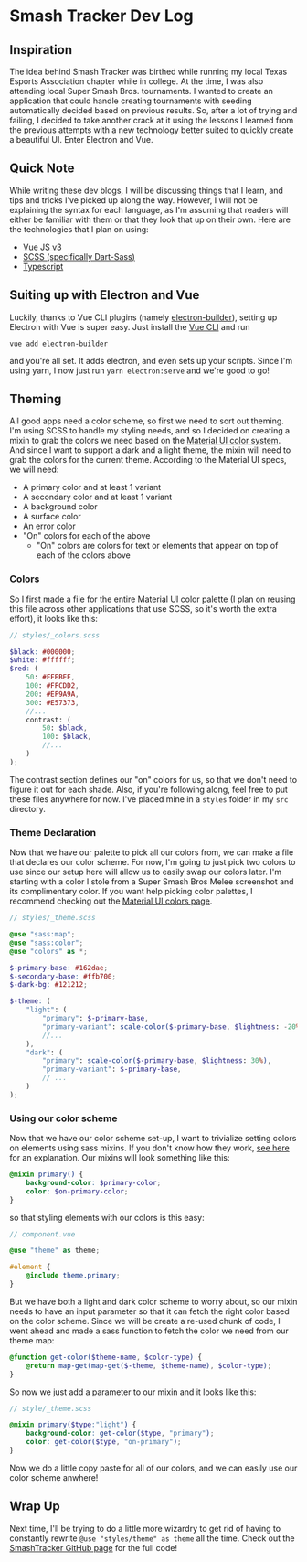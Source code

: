 # Smash Tracker Dev Log

## Inspiration
The idea behind Smash Tracker was birthed while running my local Texas Esports Association chapter while in college. At the time, I was also attending local Super Smash Bros. tournaments. I wanted to create an application that could handle creating tournaments with seeding automatically decided based on previous results. So, after a lot of trying and failing, I decided to take another crack at it using the lessons I learned from the previous attempts with a new technology better suited to quickly create a beautiful UI. Enter Electron and Vue.

## Quick Note
While writing these dev blogs, I will be discussing things that I learn, and tips and tricks I've picked up along the way. However, I will not be explaining the syntax for each language, as I'm assuming that readers will either be familiar with them or that they look that up on their own. Here are the technologies that I plan on using:

* [Vue JS v3](https://v3.vuejs.org/)
* [SCSS (specifically Dart-Sass)](https://sass-lang.com/documentation)
* [Typescript](https://www.typescriptlang.org/)

## Suiting up with Electron and Vue
Luckily, thanks to Vue CLI plugins (namely [electron-builder](https://github.com/nklayman/vue-cli-plugin-electron-builder)), setting up Electron with Vue is super easy. Just install the [Vue CLI](https://cli.vuejs.org/) and run
```
vue add electron-builder
```
and you're all set. It adds electron, and even sets up your scripts. Since I'm using yarn, I now just run `yarn electron:serve` and we're good to go!

## Theming
All good apps need a color scheme, so first we need to sort out theming. I'm using SCSS to handle my styling needs, and so I decided on creating a mixin to grab the colors we need based on the [Material UI color system](https://material.io/design/color/the-color-system.html#color-theme-creation). And since I want to support a dark and a light theme, the mixin will need to grab the colors for the current theme. According to the Material UI specs, we will need:

* A primary color and at least 1 variant
* A secondary color and at least 1 variant
* A background color
* A surface color
* An error color
* "On" colors for each of the above
    * "On" colors are colors for text or elements that appear on top of each of the colors above

### Colors
So I first made a file for the entire Material UI color palette (I plan on reusing this file across other applications that use SCSS, so it's worth the extra effort), it looks like this:
```scss
// styles/_colors.scss

$black: #000000;
$white: #ffffff;
$red: (
    50: #FFEBEE,
    100: #FFCDD2,
    200: #EF9A9A,
    300: #E57373,
    //...
    contrast: (
        50: $black,
        100: $black,
        //...
    )
);
```

The contrast section defines our "on" colors for us, so that we don't need to figure it out for each shade. Also, if you're following along, feel free to put these files anywhere for now. I've placed mine in a `styles` folder in my `src` directory.

### Theme Declaration
Now that we have our palette to pick all our colors from, we can make a file that declares our color scheme. For now, I'm going to just pick two colors to use since our setup here will allow us to easily swap our colors later. I'm starting with a color I stole from a Super Smash Bros Melee screenshot and its complimentary color. If you want help picking color palettes, I recommend checking out the [Material UI colors page](https://material.io/design/color/the-color-system.html#tools-for-picking-colors).
```scss
// styles/_theme.scss

@use "sass:map";
@use "sass:color";
@use "colors" as *;

$-primary-base: #162dae;
$-secondary-base: #ffb700;
$-dark-bg: #121212;

$-theme: (
    "light": (
        "primary": $-primary-base,
        "primary-variant": scale-color($-primary-base, $lightness: -20%),
        //...
    ),
    "dark": (
        "primary": scale-color($-primary-base, $lightness: 30%),
        "primary-variant": $-primary-base,
        // ...
    )
);
```

### Using our color scheme
Now that we have our color scheme set-up, I want to trivialize setting colors on elements using sass mixins. If you don't know how they work, [see here](https://sass-lang.com/documentation/at-rules/mixin) for an explanation. Our mixins will look something like this:
```scss
@mixin primary() {
    background-color: $primary-color;
    color: $on-primary-color;
}
```

so that styling elements with our colors is this easy:
```scss
// component.vue

@use "theme" as theme;

#element {
    @include theme.primary;
}
```

But we have both a light and dark color scheme to worry about, so our mixin needs to have an input parameter so that it can fetch the right color based on the color scheme. Since we will be create a re-used chunk of code, I went ahead and made a sass function to fetch the color we need from our theme map:
```scss
@function get-color($theme-name, $color-type) {
    @return map-get(map-get($-theme, $theme-name), $color-type);
}
```

So now we just add a parameter to our mixin and it looks like this:
```scss
// style/_theme.scss

@mixin primary($type:"light") {
    background-color: get-color($type, "primary");
    color: get-color($type, "on-primary");
}
```

Now we do a little copy paste for all of our colors, and we can easily use our color scheme anwhere! 

## Wrap Up
Next time, I'll be trying to do a little more wizardry to get rid of having to constantly rewrite `@use "styles/theme" as theme` all the time. Check out the [SmashTracker GitHub page](https://github.com/css13c/SmashTracker) for the full code!